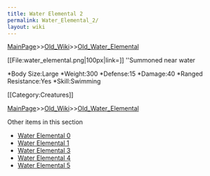 ```yaml
---
title: Water Elemental 2
permalink: Water_Elemental_2/
layout: wiki
---
```


[MainPage](/keeperrl_wiki/ "wikilink")>>[Old_Wiki](/keeperrl_wiki/Old_Wiki "wikilink")>>[Old_Water_Elemental](/keeperrl_wiki/Old_Water_Elemental "wikilink")

[[File:water_elemental.png|100px|link=]] ''Summoned near water

*Body Size:Large
*Weight:300
*Defense:15
*Damage:40
*Ranged Resistance:Yes
*Skill:Swimming

[[Category:Creatures]]

[MainPage](/keeperrl_wiki/ "wikilink")>>[Old_Wiki](/keeperrl_wiki/Old_Wiki "wikilink")>>[Old_Water_Elemental](/keeperrl_wiki/Old_Water_Elemental "wikilink")

Other items in this section
-    [Water Elemental 0](/keeperrl_wiki/Water_Elemental_0 "wikilink")
-    [Water Elemental 1](/keeperrl_wiki/Water_Elemental_1 "wikilink")
-    [Water Elemental 3](/keeperrl_wiki/Water_Elemental_3 "wikilink")
-    [Water Elemental 4](/keeperrl_wiki/Water_Elemental_4 "wikilink")
-    [Water Elemental 5](/keeperrl_wiki/Water_Elemental_5 "wikilink")
